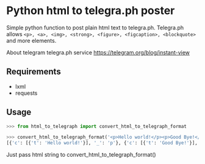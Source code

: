 # Python html to telegra.ph poster

Simple python function to post plain html text to telegra.ph.
Telegra.ph allows `<p>, <a>, <img>, <strong>, <figure>, <figcaption>, <blockquote>` and more elements.

About telegram telegra.ph service https://telegram.org/blog/instant-view

## Requirements
* lxml
* requests

## Usage
```python
>>> from html_to_telegraph import convert_html_to_telegraph_format

>>> convert_html_to_telegraph_format('<p>Hello world!</p><p>Good Bye!</p>')
[{'c': [{'t': 'Hello world!'}], '_': 'p'}, {'c': [{'t': 'Good Bye!'}], '_': 'p'}]

```
Just pass html string to convert_html_to_telegraph_format()

